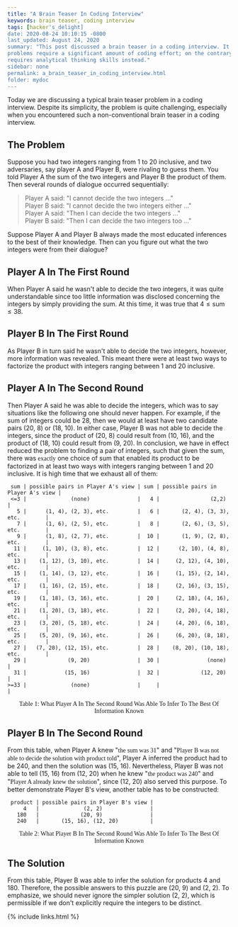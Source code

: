 ```yaml
---
title: "A Brain Teaser In Coding Interview"
keywords: brain teaser, coding interview
tags: [hacker's_delight]
date: 2020-08-24 10:10:15 -0800
last_updated: August 24, 2020
summary: "This post discussed a brain teaser in a coding interview. It is worth noting that while most coding interview
problems require a significant amount of coding effort; on the contrary, this problem is not programming-heavy and
requires analytical thinking skills instead."
sidebar: none
permalink: a_brain_teaser_in_coding_interview.html
folder: mydoc
---
```


Today we are discussing a typical brain teaser problem in a coding interview. Despite its simplicity, the problem is
quite challenging, especially when you encountered such a non-conventional brain teaser in a coding interview.

## The Problem
Suppose you had two integers ranging from 1 to 20 inclusive, and two adversaries, say player A and Player B, were
rivaling to guess them. You told Player A the sum of the two integers and Player B the product of them. Then several
rounds of dialogue occurred sequentially:

> Player A said: "I cannot decide the two integers ..."  
> Player B said: "I cannot decide the two integers either ..."  
> Player A said: "Then I can decide the two integers ..."  
> Player B said: "Then I can decide the two integers too ..."

Suppose Player A and Player B always made the most educated inferences to the best of their knowledge. Then can you
figure out what the two integers were from their dialogue?

## Player A In The First Round
When Player A said he wasn't able to decide the two integers, it was quite understandable since too little information
was disclosed concerning the integers by simply providing the sum. At this time, it was true that $4\le\text{sum}\le38$.

## Player B In The First Round
As Player B in turn said he wasn't able to decide the two integers, however, more information was revealed. This meant
there were at least two ways to factorize the product with integers ranging between 1 and 20 inclusive.

## Player A In The Second Round
Then Player A said he was able to decide the integers, which was to say situations like the following one should never
happen. For example, if the sum of integers could be 28, then we would at least have two candidate pairs (20, 8) or
(18, 10). In either case, Player B was not able to decide the integers, since the product of (20, 8) could result from
(10, 16), and the product of (18, 10) could result from (9, 20). In conclusion, we have in effect reduced the problem to
finding a pair of integers, such that given the sum, there was <font face="Lora">exactly</font> one choice of sum that
enabled its product to be factorized in at least two ways with integers ranging between 1 and 20 inclusive. It is high
time that we exhaust all of them:

```
 sum | possible pairs in Player A's view | sum | possible pairs in Player A's view |
 <=3 |              (none)               |   4 |                (2,2)              |
   5 |      (1, 4), (2, 3), etc.         |   6 |       (2, 4), (3, 3), etc.        |
   7 |      (1, 6), (2, 5), etc.         |   8 |       (2, 6), (3, 5), etc.        |
   9 |      (1, 8), (2, 7), etc.         |  10 |       (1, 9), (2, 8), etc.        |
  11 |     (1, 10), (3, 8), etc.         |  12 |      (2, 10), (4, 8), etc.        |
  13 |    (1, 12), (3, 10), etc.         |  14 |     (2, 12), (4, 10), etc.        |
  15 |    (1, 14), (3, 12), etc.         |  16 |     (1, 15), (2, 14), etc.        |
  17 |    (1, 16), (2, 15), etc.         |  18 |     (2, 16), (3, 15), etc.        |
  19 |    (1, 18), (3, 16), etc.         |  20 |     (2, 18), (4, 16), etc.        |
  21 |    (1, 20), (3, 18), etc.         |  22 |     (2, 20), (4, 18), etc.        |
  23 |    (3, 20), (5, 18), etc.         |  24 |     (4, 20), (6, 18), etc.        |
  25 |    (5, 20), (9, 16), etc.         |  26 |     (6, 20), (8, 18), etc.        |
  27 |   (7, 20), (12, 15), etc.         |  28 |    (8, 20), (10, 18), etc.        |
  29 |             (9, 20)               |  30 |               (none)              |
  31 |            (15, 16)               |  32 |             (12, 20)              |
>=33 |              (none)               |     |                                   |
```
<center><font face="Lora">Table 1: What Player A In The Second Round Was Able To Infer To The Best Of Information Known</font></center>

## Player B In The Second Round
From this table, when Player A knew "<font face="Lora">the sum was 31</font>" and "<font face="Lora">Player B was not
able to decide the solution with product told</font>", Player A inferred the product had to be 240, and then the
solution was (15, 16). Nevertheless, Player B was not able to tell (15, 16) from (12, 20) when he knew
"<font face="Lora">the product was 240</font>" and "<font face="Lora">Player A already knew the solution</font>", since
(12, 20) also served this purpose. To better demonstrate Player B's view, another table has to be constructed:

```
 product | possible pairs in Player B's view |
     4   |              (2, 2)               |
   180   |             (20, 9)               |
   240   |       (15, 16), (12, 20)          |
```
<center><font face="Lora">Table 2: What Player B In The Second Round Was Able To Infer To The Best Of Information Known</font></center>

## The Solution
From this table, Player B was able to infer the solution for products 4 and 180. Therefore, the possible answers to this
puzzle are (20, 9) and (2, 2). To emphasize, we should never ignore the simpler solution (2, 2), which is permissible if
we don't explicitly require the integers to be distinct.

{% include links.html %}
